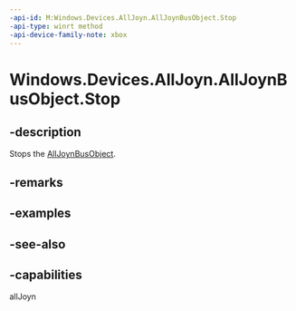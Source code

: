 ```yaml
---
-api-id: M:Windows.Devices.AllJoyn.AllJoynBusObject.Stop
-api-type: winrt method
-api-device-family-note: xbox
---
```


<!-- Method syntax
public void Stop()
-->

# Windows.Devices.AllJoyn.AllJoynBusObject.Stop

## -description
Stops the [AllJoynBusObject](alljoynbusobject.md).

## -remarks

## -examples

## -see-also

## -capabilities
allJoyn
